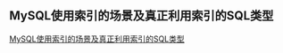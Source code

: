 ## MySQL使用索引的场景及真正利用索引的SQL类型
[MySQL使用索引的场景及真正利用索引的SQL类型](http://blog.csdn.net/pcyph/article/details/45825533)